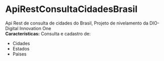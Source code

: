 # ApiRestConsultaCidadesBrasil
Api Rest de consulta de cidades do Brasil, Projeto de nivelamento da DIO-Digital Innovation One<br>
<strong>Características:</strong>
Consulta e cadastro de: <br>
<ul>
  <li>Cidades</li>
  <li>Estados</li>
  <li>Paises</li>
</ul>
